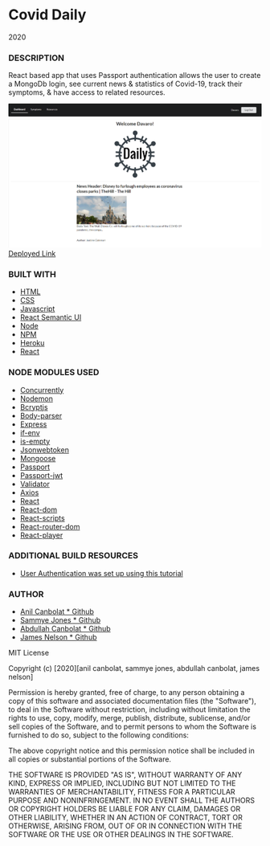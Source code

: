 # Covid Daily

2020

### DESCRIPTION

React based app that uses Passport authentication allows the user to create a MongoDb login, see current news & statistics of Covid-19, track their symptoms, & have access to related resources.

![Example profile](./client/public/exampleMain.png)
[Deployed Link]()

### BUILT WITH

- [HTML](https://html.com/)
- [CSS](https://www.w3schools.com/css/)
- [Javascript](https://www.javascript.com/)
- [React Semantic UI](https://react.semantic-ui.com/)
- [Node](https://nodejs.org/en/)
- [NPM](https://www.npmjs.com/)
- [Heroku](https://www.heroku.com/)
- [React](https://reactjs.org/)

### NODE MODULES USED

- [Concurrently](https://www.npmjs.com/package/concurrently)
- [Nodemon](https://www.npmjs.com/package/nodemon)
- [Bcryptjs](https://www.npmjs.com/package/bcryptjs)
- [Body-parser](https://www.npmjs.com/package/body-parser)
- [Express](https://www.npmjs.com/package/express)
- [if-env](https://www.npmjs.com/package/if-env)
- [is-empty](https://www.npmjs.com/package/is-empty)
- [Jsonwebtoken](https://www.npmjs.com/package/jsonwebtoken)
- [Mongoose](https://www.npmjs.com/package/mongoose)
- [Passport](https://www.npmjs.com/package/passport)
- [Passport-jwt](https://www.npmjs.com/package/passport-jwt)
- [Validator](https://www.npmjs.com/package/validator)
- [Axios](https://www.npmjs.com/package/axios)
- [React](https://www.npmjs.com/package/react)
- [React-dom](https://www.npmjs.com/package/react-dom)
- [React-scripts](https://www.npmjs.com/package/react-scripts)
- [React-router-dom](https://www.npmjs.com/package/react-router-dom)
- [React-player](https://www.npmjs.com/package/react-player)


### ADDITIONAL BUILD RESOURCES

- [User Authentication was set up using this tutorial](https://blog.bitsrc.io/build-a-login-auth-app-with-mern-stack-part-1-c405048e3669)

### AUTHOR

- [Anil Canbolat \* Github](https://github.com/Anil1992-rgb)
- [Sammye Jones \* Github](https://github.com/SurrealSam)
- [Abdullah Canbolat \* Github](https://github.com/tcanbolat)
- [James Nelson \* Github](https://github.com/alpinelife37)

MIT License

Copyright (c) [2020][anil canbolat, sammye jones, abdullah canbolat, james nelson]

Permission is hereby granted, free of charge, to any person obtaining a copy
of this software and associated documentation files (the "Software"), to deal
in the Software without restriction, including without limitation the rights
to use, copy, modify, merge, publish, distribute, sublicense, and/or sell
copies of the Software, and to permit persons to whom the Software is
furnished to do so, subject to the following conditions:

The above copyright notice and this permission notice shall be included in all
copies or substantial portions of the Software.

THE SOFTWARE IS PROVIDED "AS IS", WITHOUT WARRANTY OF ANY KIND, EXPRESS OR
IMPLIED, INCLUDING BUT NOT LIMITED TO THE WARRANTIES OF MERCHANTABILITY,
FITNESS FOR A PARTICULAR PURPOSE AND NONINFRINGEMENT. IN NO EVENT SHALL THE
AUTHORS OR COPYRIGHT HOLDERS BE LIABLE FOR ANY CLAIM, DAMAGES OR OTHER
LIABILITY, WHETHER IN AN ACTION OF CONTRACT, TORT OR OTHERWISE, ARISING FROM,
OUT OF OR IN CONNECTION WITH THE SOFTWARE OR THE USE OR OTHER DEALINGS IN THE
SOFTWARE.
